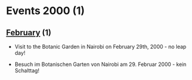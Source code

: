 # Events 2000 (1)
 
## [February](./02) (1)
 
- Visit to the Botanic Garden in Nairobi on February 29th, 2000 - no leap day!
 
- Besuch im Botanischen Garten von Nairobi am 29. Februar 2000 - kein Schalttag!
 